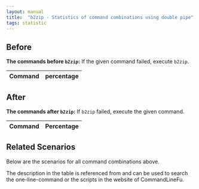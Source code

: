 ```yaml
---
layout: manual
title:  "b2zip - Statistics of command combinations using double pipe"
tags: statistic
---
```


## Before

__The commands before `b2zip`:__ If the given command failed, execute `b2zip`.

| Command | percentage |
|--------|--------|



## After

__The commands after `b2zip`:__ If `b2zip` failed, execute the given command.

| Command | Percentage | 
|-------|--------|



## Related Scenarios

Below are the scenarios for all command combinations above.

The description in the table is referenced from and can be used to search the one-line-command or the scripts in the website of CommandLineFu.




